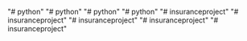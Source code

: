 "# python" 
"# python" 
"# python" 
"# python" 
"# insuranceproject" 
"# insuranceproject" 
"# insuranceproject" 
"# insuranceproject" 
"# insuranceproject" 
